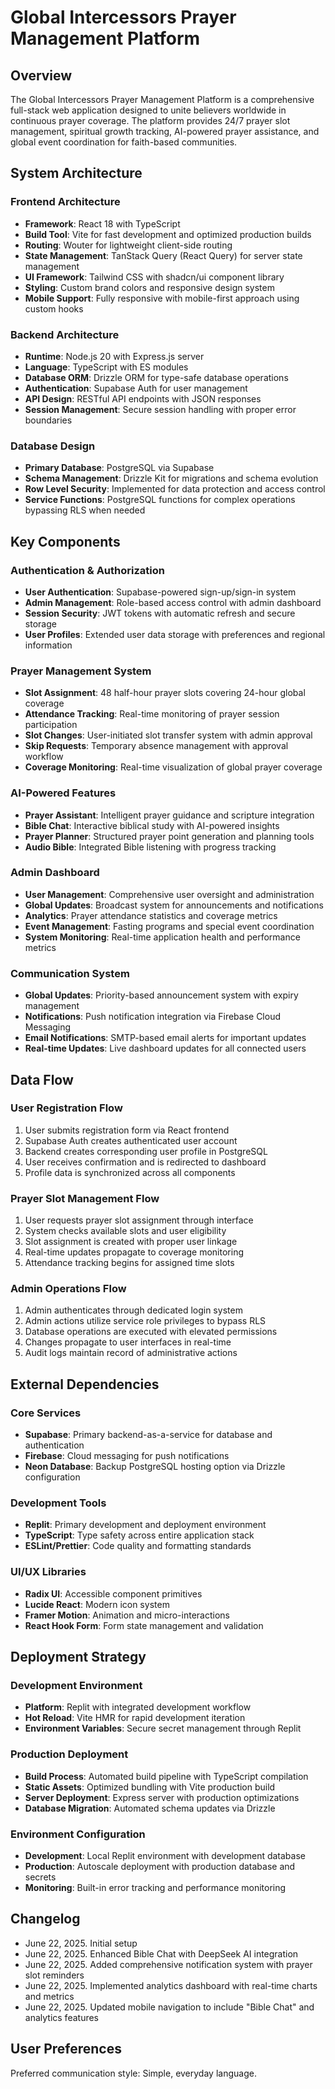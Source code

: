 # Global Intercessors Prayer Management Platform

## Overview

The Global Intercessors Prayer Management Platform is a comprehensive full-stack web application designed to unite believers worldwide in continuous prayer coverage. The platform provides 24/7 prayer slot management, spiritual growth tracking, AI-powered prayer assistance, and global event coordination for faith-based communities.

## System Architecture

### Frontend Architecture
- **Framework**: React 18 with TypeScript
- **Build Tool**: Vite for fast development and optimized production builds
- **Routing**: Wouter for lightweight client-side routing
- **State Management**: TanStack Query (React Query) for server state management
- **UI Framework**: Tailwind CSS with shadcn/ui component library
- **Styling**: Custom brand colors and responsive design system
- **Mobile Support**: Fully responsive with mobile-first approach using custom hooks

### Backend Architecture
- **Runtime**: Node.js 20 with Express.js server
- **Language**: TypeScript with ES modules
- **Database ORM**: Drizzle ORM for type-safe database operations
- **Authentication**: Supabase Auth for user management
- **API Design**: RESTful API endpoints with JSON responses
- **Session Management**: Secure session handling with proper error boundaries

### Database Design
- **Primary Database**: PostgreSQL via Supabase
- **Schema Management**: Drizzle Kit for migrations and schema evolution
- **Row Level Security**: Implemented for data protection and access control
- **Service Functions**: PostgreSQL functions for complex operations bypassing RLS when needed

## Key Components

### Authentication & Authorization
- **User Authentication**: Supabase-powered sign-up/sign-in system
- **Admin Management**: Role-based access control with admin dashboard
- **Session Security**: JWT tokens with automatic refresh and secure storage
- **User Profiles**: Extended user data storage with preferences and regional information

### Prayer Management System
- **Slot Assignment**: 48 half-hour prayer slots covering 24-hour global coverage
- **Attendance Tracking**: Real-time monitoring of prayer session participation
- **Slot Changes**: User-initiated slot transfer system with admin approval
- **Skip Requests**: Temporary absence management with approval workflow
- **Coverage Monitoring**: Real-time visualization of global prayer coverage

### AI-Powered Features
- **Prayer Assistant**: Intelligent prayer guidance and scripture integration
- **Bible Chat**: Interactive biblical study with AI-powered insights
- **Prayer Planner**: Structured prayer point generation and planning tools
- **Audio Bible**: Integrated Bible listening with progress tracking

### Admin Dashboard
- **User Management**: Comprehensive user oversight and administration
- **Global Updates**: Broadcast system for announcements and notifications
- **Analytics**: Prayer attendance statistics and coverage metrics
- **Event Management**: Fasting programs and special event coordination
- **System Monitoring**: Real-time application health and performance metrics

### Communication System
- **Global Updates**: Priority-based announcement system with expiry management
- **Notifications**: Push notification integration via Firebase Cloud Messaging
- **Email Notifications**: SMTP-based email alerts for important updates
- **Real-time Updates**: Live dashboard updates for all connected users

## Data Flow

### User Registration Flow
1. User submits registration form via React frontend
2. Supabase Auth creates authenticated user account
3. Backend creates corresponding user profile in PostgreSQL
4. User receives confirmation and is redirected to dashboard
5. Profile data is synchronized across all components

### Prayer Slot Management Flow
1. User requests prayer slot assignment through interface
2. System checks available slots and user eligibility
3. Slot assignment is created with proper user linkage
4. Real-time updates propagate to coverage monitoring
5. Attendance tracking begins for assigned time slots

### Admin Operations Flow
1. Admin authenticates through dedicated login system
2. Admin actions utilize service role privileges to bypass RLS
3. Database operations are executed with elevated permissions
4. Changes propagate to user interfaces in real-time
5. Audit logs maintain record of administrative actions

## External Dependencies

### Core Services
- **Supabase**: Primary backend-as-a-service for database and authentication
- **Firebase**: Cloud messaging for push notifications
- **Neon Database**: Backup PostgreSQL hosting option via Drizzle configuration

### Development Tools
- **Replit**: Primary development and deployment environment
- **TypeScript**: Type safety across entire application stack
- **ESLint/Prettier**: Code quality and formatting standards

### UI/UX Libraries
- **Radix UI**: Accessible component primitives
- **Lucide React**: Modern icon system
- **Framer Motion**: Animation and micro-interactions
- **React Hook Form**: Form state management and validation

## Deployment Strategy

### Development Environment
- **Platform**: Replit with integrated development workflow
- **Hot Reload**: Vite HMR for rapid development iteration
- **Environment Variables**: Secure secret management through Replit

### Production Deployment
- **Build Process**: Automated build pipeline with TypeScript compilation
- **Static Assets**: Optimized bundling with Vite production build
- **Server Deployment**: Express server with production optimizations
- **Database Migration**: Automated schema updates via Drizzle

### Environment Configuration
- **Development**: Local Replit environment with development database
- **Production**: Autoscale deployment with production database and secrets
- **Monitoring**: Built-in error tracking and performance monitoring

## Changelog
- June 22, 2025. Initial setup
- June 22, 2025. Enhanced Bible Chat with DeepSeek AI integration
- June 22, 2025. Added comprehensive notification system with prayer slot reminders
- June 22, 2025. Implemented analytics dashboard with real-time charts and metrics
- June 22, 2025. Updated mobile navigation to include "Bible Chat" and analytics features

## User Preferences

Preferred communication style: Simple, everyday language.